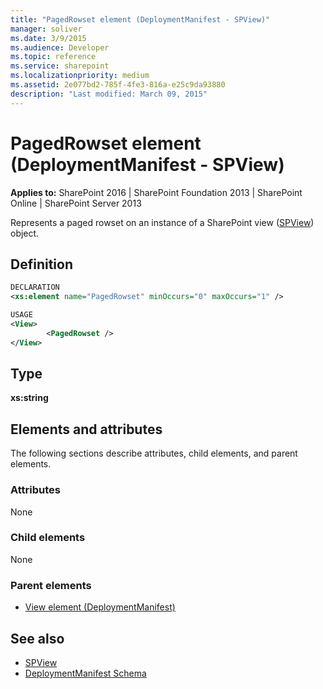 ```yaml
---
title: "PagedRowset element (DeploymentManifest - SPView)"
manager: soliver
ms.date: 3/9/2015
ms.audience: Developer
ms.topic: reference
ms.service: sharepoint
ms.localizationpriority: medium
ms.assetid: 2e077bd2-785f-4fe3-816a-e25c9da93880
description: "Last modified: March 09, 2015"
---
```


# PagedRowset element (DeploymentManifest - SPView)

**Applies to:** SharePoint 2016 | SharePoint Foundation 2013 | SharePoint Online | SharePoint Server 2013 
  
Represents a paged rowset on an instance of a SharePoint view ([SPView](https://msdn.microsoft.com/library/Microsoft.SharePoint.SPView.aspx)) object. 

## Definition

```XML
DECLARATION
<xs:element name="PagedRowset" minOccurs="0" maxOccurs="1" />

USAGE
<View>
        <PagedRowset />
</View>

```

## Type

**xs:string**
  
## Elements and attributes

The following sections describe attributes, child elements, and parent elements.

### Attributes

None
   
### Child elements

None
   
### Parent elements

- [View element (DeploymentManifest)](view-element-deploymentmanifest.md)
   
## See also

- [SPView](https://msdn.microsoft.com/library/Microsoft.SharePoint.SPView.aspx)
- [DeploymentManifest Schema](deploymentmanifest-schema.md)

